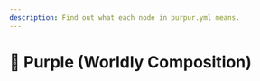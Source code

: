 ```yaml
---
description: Find out what each node in purpur.yml means.
---
```


# 🦑 Purple (Worldly Composition)
